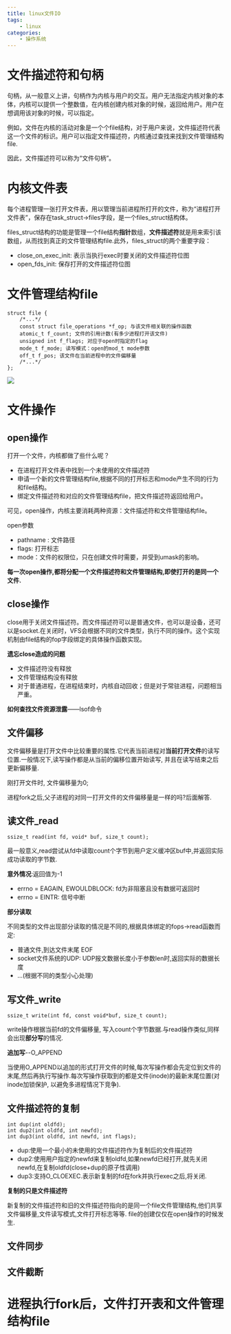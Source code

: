 ```yaml
---
title: linux文件IO
tags:
    - linux
categories:
    - 操作系统
---
```


# 文件描述符和句柄

句柄，从一般意义上讲，句柄作为内核与用户的交互。用户无法指定内核对象的本体，内核可以提供一个整数值，在内核创建内核对象的时候，返回给用户。用户在想调用该对象的时候，可以指定。

例如，文件在内核的活动对象是一个个file结构，对于用户来说，文件描述符代表这一个文件的标识。用户可以指定文件描述符，内核通过查找来找到文件管理结构file.

因此，文件描述符可以称为“文件句柄”。

# 内核文件表

每个进程管理一张打开文件表，用以管理当前进程所打开的文件，称为“进程打开文件表”，保存在task_struct->files字段，是一个files_struct结构体。

files_struct结构的功能是管理一个file结构**指针**数组，**文件描述符**就是用来索引该数组，从而找到真正的文件管理结构file.此外，files_struct的两个重要字段：
- close_on_exec_init: 表示当执行exec时要关闭的文件描述符位图
- open_fds_init: 保存打开的文件描述符位图

# 文件管理结构file
```
struct file {
    /*...*/
    const struct file_operations *f_op; 与该文件相关联的操作函数
    atomic_t f_count; 文件的引用计数(有多少进程打开该文件)
    unsigned int f_flags; 对应于open时指定的flag
    mode_t f_mode; 读写模式：open的mod_t mode参数
    off_t f_pos; 该文件在当前进程中的文件偏移量
    /*...*/
};
```

![](http://p1lv91x5b.bkt.clouddn.com/struct_file.png)

# 文件操作
## open操作
打开一个文件，内核都做了些什么呢？
- 在进程打开文件表中找到一个未使用的文件描述符
- 申请一个新的文件管理结构file,根据不同的打开标志和mode产生不同的行为和file结构。
- 绑定文件描述符和对应的文件管理结构file，把文件描述符返回给用户。

可见，open操作，内核主要消耗两种资源：文件描述符和文件管理结构file。

open参数
- pathname : 文件路径
- flags: 打开标志
- mode：文件的权限位，只在创建文件时需要，并受到umask的影响。

**每一次open操作,都将分配一个文件描述符和文件管理结构,即使打开的是同一个文件.**

## close操作
close用于关闭文件描述符。而文件描述符可以是普通文件，也可以是设备，还可以是socket.在关闭时，VFS会根据不同的文件类型，执行不同的操作。这个实现机制由file结构的fop字段绑定的具体操作函数实现。

**遗忘close造成的问题**
- 文件描述符没有释放
- 文件管理结构没有释放
- 对于普通进程，在进程结束时，内核自动回收；但是对于常驻进程，问题相当严重。

**如何查找文件资源泄露**——lsof命令

## 文件偏移
文件偏移量是打开文件中比较重要的属性.它代表当前进程对**当前打开文件**的读写位置.一般情况下,读写操作都是从当前的偏移位置开始读写, 并且在读写结束之后更新偏移量.

刚打开文件时, 文件偏移量为0;

进程fork之后,父子进程的对同一打开文件的文件偏移量是一样的吗?后面解答.

## 读文件_read
```
ssize_t read(int fd, void* buf, size_t count);
```
最一般意义,read尝试从fd中读取count个字节到用户定义缓冲区buf中,并返回实际成功读取的字节数.

**意外情况**:返回值为-1
- errno = EAGAIN, EWOULDBLOCK: fd为非阻塞且没有数据可返回时
- errno = EINTR: 信号中断

**部分读取**

不同类型的文件出现部分读取的情况是不同的,根据具体绑定的fops->read函数而定:
- 普通文件,到达文件末尾 EOF
- socket文件系统的UDP: UDP报文数据长度小于参数len时,返回实际的数据长度
- ...(根据不同的类型小心处理)


## 写文件_write
```
ssize_t write(int fd, const void*buf, size_t count);
```
write操作根据当前fd的文件偏移量, 写入count个字节数据.与read操作类似,同样会出现**部分写**的情况.

**追加写**--O_APPEND

当使用O_APPEND以追加的形式打开文件的时候,每次写操作都会先定位到文件的末尾,然后再执行写操作.每次写操作获取到的都是文件(inode)的最新末尾位置(对inode加锁保护, 以避免多进程情况下竞争).
 
## 文件描述符的复制
```
int dup(int oldfd);
int dup2(int oldfd, int newfd);
int dup3(int oldfd, int newfd, int flags);
```
- dup:使用一个最小的未使用的文件描述符作为复制后的文件描述符
- dup2:使用用户指定的newfd来复制oldfd,如果newfd已经打开,就先关闭newfd,在复制oldfd(close+dup的原子性调用)
- dup3:支持O_CLOEXEC.表示新复制的fd在fork并执行exec之后,将关闭.

**复制的只是文件描述符**

新复制的文件描述符和旧的文件描述符指向的是同一个file文件管理结构,他们共享文件偏移量,文件读写模式,文件打开标志等等. file的创建仅仅在open操作的时候发生.

## 文件同步

## 文件截断

# 进程执行fork后，文件打开表和文件管理结构file

